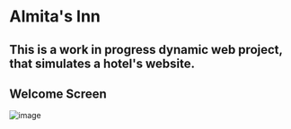 # Almita's Inn 

## This is a work in progress dynamic web project, that simulates a hotel's website.


## Welcome Screen

![image](https://user-images.githubusercontent.com/23157098/65656013-425a4980-dfec-11e9-8987-f6b30db18915.png)
